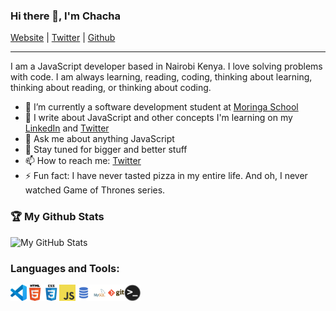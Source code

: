 ### Hi there 👋, I'm Chacha

[Website](https://chacha-john.github.io/Portfolio-Pro-Max/) |
[Twitter](https://https://www.twitter.com/rikonnect) |
[Github](https://www.github.com/chacha-john)
<!-- <a href="https://www.github.com/chacha-john"><img src="https://cdn.pixabay.com/photo/2022/01/30/13/33/github-6980894__340.png" width="40" /></a>
<a href="https://chacha-john.github.io/Portfolio-Pro-Max/"><img src="https://github.com/chacha-john/Portfolio-Pro/blob/master/i/favicon.png?raw=true" width="40" /></a>
<a href="https://https://www.twitter.com/rikonnect"><img src="https://cdn.pixabay.com/photo/2016/11/18/11/16/social-1834013__340.png" width="40" /></a>
 -->
---

I am a JavaScript developer based in Nairobi Kenya. I love solving problems with code. I am always learning, reading, coding, thinking about learning, thinking about reading, or thinking about coding.

- 🌱 I’m currently a software development student at [Moringa School](https://www.moringaschool.co.ke)
- 📝 I write about JavaScript and other concepts I'm learning on my [LinkedIn](https://www.linkedin.com/in/rikonnect) and [Twitter](https://twitter.com/rikonnect)
- 💬 Ask me about anything JavaScript
- 👯 Stay tuned for bigger and better stuff
- 📫 How to reach me: [Twitter](https://twitter.com/rikonnect)
- ⚡ Fun fact: I have never tasted pizza in my entire life. And oh, I never watched Game of Thrones series.

### :trophy: My Github Stats

![My GitHub Stats](https://readme-stats-cfgj2cxdy.vercel.app/api?username=chacha-john&count_private=true&show_icons=true&theme=cobalt" "https://github-readme-streak-stats.herokuapp.com/?user=chacha-john&")

### Languages and Tools:

<img align="left" alt="Visual Studio Code" width="26px" src="https://raw.githubusercontent.com/github/explore/80688e429a7d4ef2fca1e82350fe8e3517d3494d/topics/visual-studio-code/visual-studio-code.png" />
<img align="left" alt="HTML5" width="26px" src="https://raw.githubusercontent.com/github/explore/80688e429a7d4ef2fca1e82350fe8e3517d3494d/topics/html/html.png" />
<img align="left" alt="CSS3" width="26px" src="https://raw.githubusercontent.com/github/explore/80688e429a7d4ef2fca1e82350fe8e3517d3494d/topics/css/css.png" />
<img align="left" alt="JavaScript" width="26px" src="https://raw.githubusercontent.com/github/explore/80688e429a7d4ef2fca1e82350fe8e3517d3494d/topics/javascript/javascript.png" />
<img align="left" alt="SQL" width="26px" src="https://raw.githubusercontent.com/github/explore/80688e429a7d4ef2fca1e82350fe8e3517d3494d/topics/sql/sql.png" />
<img align="left" alt="MySQL" width="26px" src="https://raw.githubusercontent.com/github/explore/80688e429a7d4ef2fca1e82350fe8e3517d3494d/topics/mysql/mysql.png" />
<img align="left" alt="Git" width="26px" src="https://raw.githubusercontent.com/github/explore/80688e429a7d4ef2fca1e82350fe8e3517d3494d/topics/git/git.png" />
<img align="left" alt="Terminal" width="26px" src="https://raw.githubusercontent.com/github/explore/80688e429a7d4ef2fca1e82350fe8e3517d3494d/topics/terminal/terminal.png" />
